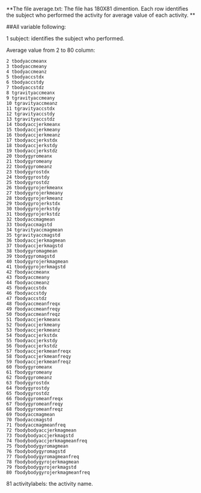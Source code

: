 
**The file average.txt: The file has 180X81 dimention. Each row identifies the subject who performed the activity for average value of each activity. **

##All variable following:

1 subject: identifies the subject who performed.

Average value from 2 to 80 column:
```
2 tbodyaccmeanx
3 tbodyaccmeany
4 tbodyaccmeanz
5 tbodyaccstdx
6 tbodyaccstdy
7 tbodyaccstdz
8 tgravityaccmeanx
9 tgravityaccmeany
10 tgravityaccmeanz
11 tgravityaccstdx
12 tgravityaccstdy
13 tgravityaccstdz
14 tbodyaccjerkmeanx
15 tbodyaccjerkmeany
16 tbodyaccjerkmeanz
17 tbodyaccjerkstdx
18 tbodyaccjerkstdy
19 tbodyaccjerkstdz
20 tbodygyromeanx
21 tbodygyromeany
22 tbodygyromeanz
23 tbodygyrostdx
24 tbodygyrostdy
25 tbodygyrostdz
26 tbodygyrojerkmeanx
27 tbodygyrojerkmeany
28 tbodygyrojerkmeanz
29 tbodygyrojerkstdx
30 tbodygyrojerkstdy
31 tbodygyrojerkstdz
32 tbodyaccmagmean
33 tbodyaccmagstd
34 tgravityaccmagmean
35 tgravityaccmagstd
36 tbodyaccjerkmagmean
37 tbodyaccjerkmagstd
38 tbodygyromagmean
39 tbodygyromagstd
40 tbodygyrojerkmagmean
41 tbodygyrojerkmagstd
42 fbodyaccmeanx
43 fbodyaccmeany
44 fbodyaccmeanz
45 fbodyaccstdx
46 fbodyaccstdy
47 fbodyaccstdz
48 fbodyaccmeanfreqx
49 fbodyaccmeanfreqy
50 fbodyaccmeanfreqz
51 fbodyaccjerkmeanx
52 fbodyaccjerkmeany
53 fbodyaccjerkmeanz
54 fbodyaccjerkstdx
55 fbodyaccjerkstdy
56 fbodyaccjerkstdz
57 fbodyaccjerkmeanfreqx
58 fbodyaccjerkmeanfreqy
59 fbodyaccjerkmeanfreqz
60 fbodygyromeanx
61 fbodygyromeany
62 fbodygyromeanz
63 fbodygyrostdx
64 fbodygyrostdy
65 fbodygyrostdz
66 fbodygyromeanfreqx
67 fbodygyromeanfreqy
68 fbodygyromeanfreqz
69 fbodyaccmagmean
70 fbodyaccmagstd
71 fbodyaccmagmeanfreq
72 fbodybodyaccjerkmagmean
73 fbodybodyaccjerkmagstd
74 fbodybodyaccjerkmagmeanfreq
75 fbodybodygyromagmean
76 fbodybodygyromagstd
77 fbodybodygyromagmeanfreq
78 fbodybodygyrojerkmagmean
79 fbodybodygyrojerkmagstd
80 fbodybodygyrojerkmagmeanfreq
```
81 activitylabels: the activity name.

